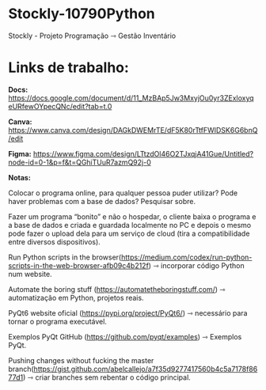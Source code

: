 # Stockly-10790Python
Stockly - Projeto Programação ⇾ Gestão Inventário

# Links de trabalho:
**Docs:** https://docs.google.com/document/d/11_MzBAp5Jw3MxyjOu0yr3ZExloxyqeURfewOYpecQNc/edit?tab=t.0

**Canva:** https://www.canva.com/design/DAGkDWEMrTE/dF5K80rTtfFWIDSK6G6bnQ/edit

**Figma:** https://www.figma.com/design/LTtzdOl46O2TJxqjA41Gue/Untitled?node-id=0-1&p=f&t=QGhiTUuR7azmQ92j-0


**Notas:**

Colocar o programa online, para qualquer pessoa puder utilizar? Pode haver problemas com a base de dados? Pesquisar sobre.

Fazer um programa “bonito” e não o hospedar, o cliente baixa o programa e a base de dados e criada e guardada localmente no PC e depois o mesmo pode fazer o upload dela para um serviço de cloud (tira a compatibilidade entre diversos dispositivos).

Run Python scripts in the browser(https://medium.com/codex/run-python-scripts-in-the-web-browser-afb09c4b212f) ⇾ incorporar código Python num website.

Automate the boring stuff (https://automatetheboringstuff.com/) ⇾ automatização em Python, projetos reais.

PyQt6 website oficial (https://pypi.org/project/PyQt6/) ⇾ necessário para tornar o programa executável.

Exemplos PyQt GitHub (https://github.com/pyqt/examples) ⇾ Exemplos PyQt.

Pushing changes without fucking the master branch(https://gist.github.com/abelcallejo/a7f35d9277417560b4c5a7178f8677d1) ⇾ criar branches sem rebentar o código principal.
